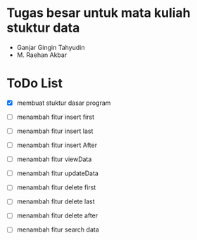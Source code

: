 # Tugas besar untuk mata kuliah stuktur data<br>

  - Ganjar Gingin Tahyudin
  - M. Raehan Akbar
  
# ToDo List<br>

- [x] membuat stuktur dasar program
- [ ] menambah fitur insert first
- [ ] menambah fitur insert last
- [ ] menambah fitur insert After
- [ ] menambah fitur viewData
- [ ] menambah fitur updateData
- [ ] menambah fitur delete first
- [ ] menambah fitur delete last
- [ ] menambah fitur delete after
- [ ] menambah fitur search data

 
